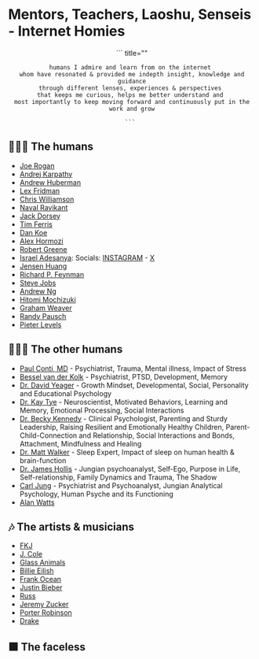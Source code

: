 # Mentors, Teachers, Laoshu, Senseis - Internet Homies
<center>
    ``` title=""

    humans I admire and learn from on the internet 
    whom have resonated & provided me indepth insight, knowledge and guidance
    through different lenses, experiences & perspectives 
    that keeps me curious, helps me better understand and 
    most importantly to keep moving forward and continuously put in the work and grow

    ``` 
</center>

## 🧑🏽‍🏫 The humans 
- [Joe Rogan](https://www.youtube.com/@joerogan)
- [Andrej Karpathy](https://www.youtube.com/@AndrejKarpathy)
- [Andrew Huberman](https://www.youtube.com/@hubermanlab)
- [Lex Fridman](https://www.youtube.com/c/lexfridman)
- [Chris Williamson](https://www.youtube.com/@ChrisWillx)
- [Naval Ravikant](https://www.youtube.com/@NavalR)
- [Jack Dorsey](https://x.com/jack)
- [Tim Ferris](https://www.youtube.com/@timferriss)
- [Dan Koe](https://www.youtube.com/@DanKoeTalks)
- [Alex Hormozi](https://www.youtube.com/@AlexHormozi)
- [Robert Greene](https://www.youtube.com/@RobertGreeneOfficial)
- [Israel Adesanya](https://www.youtube.com/@FreeStylebender):  Socials: [INSTAGRAM](https://www.instagram.com/stylebender/?hl=en) - [X](https://twitter.com/stylebender?ref_src=twsrc%5Egoogle%7Ctwcamp%5Eserp%7Ctwgr%5Eauthor)
- [Jensen Huang](https://www.linkedin.com/in/jenhsunhuang/)
- [Richard P. Feynman](https://www.nobelprize.org/prizes/physics/1965/feynman/biographical/)
- [Steve Jobs](https://www.biography.com/business-leaders/steve-jobs)
- [Andrew Ng](https://www.andrewng.org/)
- [Hitomi Mochizuki](https://www.youtube.com/@HitomiMochizuki222)
- [Graham Weaver](https://www.grahamweaver.com/)
- [Randy Pausch](https://www.cmu.edu/randyslecture/story/)
- [Pieter Levels](https://x.com/levelsio)


## 👨🏽‍⚕️ The other humans
- [Paul Conti, MD](https://drpaulconti.com/) - Psychiatrist, Trauma, Mental illness, Impact of Stress 
- [Bessel van der Kolk](https://www.besselvanderkolk.com/) - Psychiatrist, PTSD, Development, Memory
- [Dr. David Yeager](https://www.linkedin.com/in/david-yeager-3713905/) - Growth Mindset, Developmental, Social, Personality and Educational Psychology
- [Dr. Kay Tye](https://tyelab.org/kay-m-tye/) - Neuroscientist, Motivated Behaviors, Learning and Memory, Emotional Processing, Social Interactions
- [Dr. Becky Kennedy](https://www.goodinside.com/about/) - Clinical Psychologist, Parenting and Sturdy Leadership, Raising Resilient and Emotionally Healthy Children, Parent-Child-Connection and Relationship, Social Interactions and Bonds, Attachment, Mindfulness and Healing
- [Dr. Matt Walker](https://www.sleepdiplomat.com/) - Sleep Expert, Impact of sleep on human health & brain-function
- [Dr. James Hollis](https://jameshollis.net/) - Jungian psychoanalyst, Self-Ego, Purpose in Life, Self-relationship, Family Dynamics and Trauma, The Shadow
- [Carl Jung](https://www.thesap.org.uk/articles-on-jungian-psychology-2/carl-gustav-jung/) - Psychiatrist and Psychoanalyst, Jungian Analytical Psychology, Human Psyche and its Functioning
- [Alan Watts](https://alanwatts.org/)


## 🎶 The artists & musicians
- [FKJ](https://frenchkiwijuice.com/)
- [J. Cole](https://www.dreamville.com/artist/cole/)
- [Glass Animals](https://www.glassanimals.com/)
- [Billie Eilish](https://store.billieeilish.com/pages/tour)
- [Frank Ocean](https://blonded.co/)
- [Justin Bieber](https://www.justinbiebermusic.com/)
- [Russ](https://www.russworld.com/)
- [Jeremy Zucker](https://www.jeremyzuckermusic.com/)
- [Porter Robinson](https://porterrobinson.com/)
- [Drake](https://drakerelated.com/rooms/studio)


## ⬛ The faceless 


